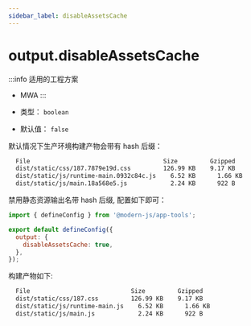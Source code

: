 ```yaml
---
sidebar_label: disableAssetsCache
---
```


# output.disableAssetsCache

:::info 适用的工程方案
* MWA
:::

* 类型： `boolean`
* 默认值： `false`

默认情况下生产环境构建产物会带有 hash 后缀：

```bash
  File                                     Size         Gzipped
  dist/static/css/187.7879e19d.css         126.99 KB    9.17 KB
  dist/static/js/runtime-main.0932c84c.js    6.52 KB      1.66 KB
  dist/static/js/main.18a568e5.js            2.24 KB      922 B
```

禁用静态资源输出名带 hash 后缀, 配置如下即可：

```js title="modern.config.js"
import { defineConfig } from '@modern-js/app-tools';

export default defineConfig({
  output: {
    disableAssetsCache: true,
  },
});
```

构建产物如下:

```bash
  File                            Size         Gzipped
  dist/static/css/187.css         126.99 KB    9.17 KB
  dist/static/js/runtime-main.js    6.52 KB      1.66 KB
  dist/static/js/main.js            2.24 KB      922 B
```
